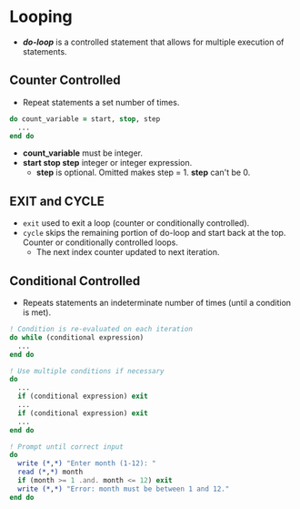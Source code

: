 <!--
  Author:  NE- https://github.com/NE-
  Date:    2022 September 02
  Purpose: General Fortran (95/2003/2008) Looping.
-->

# Looping
- **_do-loop_** is a controlled statement that allows for multiple execution of statements.

## Counter Controlled
- Repeat statements a set number of times.
```fortran
do count_variable = start, stop, step
  ...
end do
```
- **count_variable** must be integer.
- **start stop step** integer or integer expression.
  - **step** is optional. Omitted makes step = 1. **step** can't be 0.

## EXIT and CYCLE
- `exit` used to exit a loop (counter or conditionally controlled).
- `cycle` skips the remaining portion of do-loop and start back at the top. Counter or conditionally controlled loops.
  - The next index counter updated to next iteration.

## Conditional Controlled
- Repeats statements an indeterminate number of times (until a condition is met).
```fortran
! Condition is re-evaluated on each iteration
do while (conditional expression)
  ...
end do

! Use multiple conditions if necessary
do
  ...
  if (conditional expression) exit
  ...
  if (conditional expression) exit
  ...
end do
```
```fortran
! Prompt until correct input
do
  write (*,*) "Enter month (1-12): "
  read (*,*) month
  if (month >= 1 .and. month <= 12) exit
  write (*,*) "Error: month must be between 1 and 12."
end do
```
